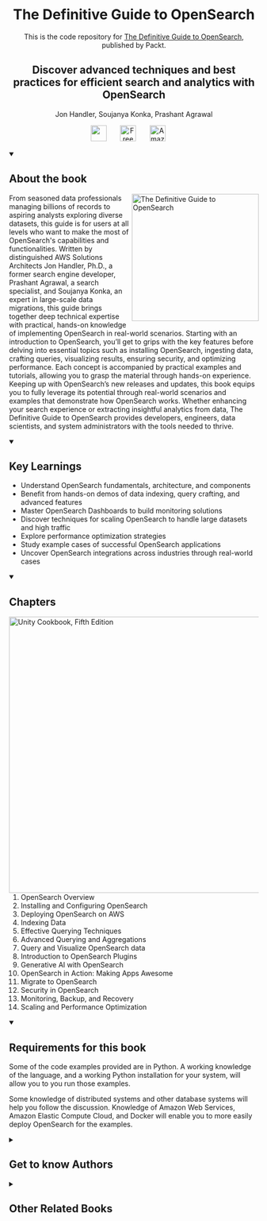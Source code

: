 <h1 align="center">
The Definitive Guide to OpenSearch</h1>
<p align="center">This is the code repository for <a href ="https://www.packtpub.com/en-us/product/the-definitive-guide-to-opensearch-9781835885789"> The Definitive Guide to OpenSearch</a>, published by Packt.
</p>

<h2 align="center">
Discover advanced techniques and best practices for efficient search and analytics with OpenSearch
</h2>
<p align="center">
Jon Handler, Soujanya Konka, Prashant Agrawal</p>

<p align="center">
   <a href="https://packt.link/5D2c3" alt="Discord" title="Learn more on the Discord server"><img width="32px" src="https://cliply.co/wp-content/uploads/2021/08/372108630_DISCORD_LOGO_400.gif"/></a>
  &#8287;&#8287;&#8287;&#8287;&#8287;
  <a href="https://packt.link/free-ebook/9781835885789"><img width="32px" alt="Free PDF" title="Free PDF" src="https://cdn-icons-png.flaticon.com/512/4726/4726010.png"/></a>
 &#8287;&#8287;&#8287;&#8287;&#8287;
   <a href="https://www.amazon.com/Definitive-Guide-OpenSearch-techniques-practices/dp/B0DSJ453GJ/ref=sr_1_1?dib=eyJ2IjoiMSJ9.dUXH9N7SPc83xEcgu6XOqe_5mthKM_aNL2PIsKrLjR3GjHj071QN20LucGBJIEps.Z3jdRLYJhoAIKOUAKcf1BrDkwnGTu8eZWAQRVM59nEY&dib_tag=se&keywords=The+Definitive+Guide+to+OpenSearch&qid=1756362470&sr=8-1"><img width="32px" alt="Amazon" title="Get your copy" src="https://cdn-icons-png.flaticon.com/512/15466/15466027.png"/></a>
  &#8287;&#8287;&#8287;&#8287;&#8287;
</p>
<details open> 
  <summary><h2>About the book</summary>
<a href="https://www.packtpub.com/en-us/product/the-definitive-guide-to-opensearch-9781835885789">
<img src="https://content.packt.com/B30966/cover_image_small.jpg" alt="The Definitive Guide to OpenSearch" height="256px" align="right">
</a>

From seasoned data professionals managing billions of records to aspiring analysts exploring diverse datasets, this guide is for users at all levels who want to make the most of OpenSearch's capabilities and functionalities. Written by distinguished AWS Solutions Architects Jon Handler, Ph.D., a former search engine developer, Prashant Agrawal, a search specialist, and Soujanya Konka, an expert in large-scale data migrations, this guide brings together deep technical expertise with practical, hands-on knowledge of implementing OpenSearch in real-world scenarios.
Starting with an introduction to OpenSearch, you’ll get to grips with the key features before delving into essential topics such as installing OpenSearch, ingesting data, crafting queries, visualizing results, ensuring security, and optimizing performance. Each concept is accompanied by practical examples and tutorials, allowing you to grasp the material through hands-on experience.
Keeping up with OpenSearch’s new releases and updates, this book equips you to fully leverage its potential through real-world scenarios and examples that demonstrate how OpenSearch works.
Whether enhancing your search experience or extracting insightful analytics from data, The Definitive Guide to OpenSearch provides developers, engineers, data scientists, and system administrators with the tools needed to thrive.</details>
<details open> 
  <summary><h2>Key Learnings</summary>
<ul>

<li>Understand OpenSearch fundamentals, architecture, and components</li>

<li>Benefit from hands-on demos of data indexing, query crafting, and advanced features</li>

<li>Master OpenSearch Dashboards to build monitoring solutions</li>

<li>Discover techniques for scaling OpenSearch to handle large datasets and high traffic</li>

<li>Explore performance optimization strategies</li>

<li>Study example cases of successful OpenSearch applications</li>

<li>Uncover OpenSearch integrations across industries through real-world cases</li>

</ul>

  </details>

<details open> 
  <summary><h2>Chapters</summary>
     <img src="https://cliply.co/wp-content/uploads/2020/02/372002150_DOCUMENTS_400px.gif" alt="Unity Cookbook, Fifth Edition" height="556px" align="right">
<ol>

  <li>OpenSearch Overview</li>

  <li>Installing and Configuring OpenSearch</li>

  <li>Deploying OpenSearch on AWS</li>

  <li>Indexing Data</li>

  <li>Effective Querying Techniques</li>

  <li>Advanced Querying and Aggregations</li>

  <li>Query and Visualize OpenSearch data</li>

  <li>Introduction to OpenSearch Plugins</li>

  <li>Generative AI with OpenSearch</li>

  <li>OpenSearch in Action: Making Apps Awesome</li>

  <li>Migrate to OpenSearch</li>

  <li>Security in OpenSearch</li>

  <li>Monitoring, Backup, and Recovery</li>

  <li>Scaling and Performance Optimization</li>

</ol>

</details>


<details open> 
  <summary><h2>Requirements for this book</summary>
Some of the code examples provided are in Python. A working knowledge of the language, and a working Python installation for your system, will allow you to you run those examples.

Some knowledge of distributed systems and other database systems will help you follow the discussion. 
Knowledge of Amazon Web Services, Amazon Elastic Compute Cloud, and Docker will enable you to more easily deploy OpenSearch for the examples.
  </details>
    


<details> 
  <summary><h2>Get to know Authors</h2></summary>

_Jon Handler_ is a Senior Principal Solutions Architect at Amazon Web Services based in Palo Alto, CA. Jon works closely with OpenSearch and Amazon OpenSearch Service, providing help and guidance to a broad range of customers who have search and log analytics workloads that they want to move to the AWS Cloud. Prior to joining AWS, Jon's career as a software developer included four years of coding a large-scale, ecommerce search engine. Jon holds a Bachelor of the Arts from the University of Pennsylvania, and a Master of Science and a Ph.D. in Computer Science and Artificial Intelligence from Northwestern University. 

_Soujanya Konka_ is an accomplished Senior Solutions Architect at AWS with over 17 years of experience working with databases and analytics. She focuses on big data services and has worked with customers to migrate, right-size and enhance search using OpenSearch. Prior to joining AWS, Soujanya worked on large scale data warehouse and search migrations to the cloud and building enterprise search catalogs. Her journey has been one of continuous learning, innovation and equipping herself with skills and insights to tackle data challenges. 

_Prashant Agrawal_ is a seasoned Search Specialist Solutions Architect at AWS based out of Seattle. With over 13 years of invaluable experience in the field of search and log analytics, he brings a wealth of knowledge to every project where he collaborates closely with clients to facilitate seamless migration and fine-tune OpenSearch clusters for optimal performance and cost savings. Beyond his tech prowess, he's an avid explorer, often found immersing himself in travel adventures and discovering new places. In essence, he thrives on the mantra: Eat  Travel Repeat, making each journey a delightful experience. Join him on a transformative journey where every search and analytics challenge become a rewarding adventure. 



</details>
<details> 
  <summary><h2>Other Related Books</h2></summary>
<ul>

  <li><a href="https://www.packtpub.com/en-us/product/aws-certified-machine-learning-specialty-mls-c01-certification-guide-9781835082201">AWS Certified Machine Learning - Specialty (MLS-C01) Certification Guide, Second Edition</a></li>

  <li><a href="https://www.packtpub.com/en-us/product/amazon-redshift-cookbook-9781836206910">Amazon Redshift Cookbook, Second Edition</a></li>
 
</ul>

</details>
